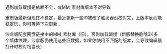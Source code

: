遇到加载缓慢是依赖不全，或MM_素材库版本不对导致

重制版最新但现在不稳定，最近更新一些ID被改了触发器没校对完，上版本反而能稳定玩，你可等待下次更新..

沙盒版配套网盘链接中的MM_素材库（旧），否则加载贼慢（新版替换删除3K多个墙体纹理，沙盒版仍使用这些旧数据，如果你使用不匹配的版本，会导致编辑器打开时校对相当长）
